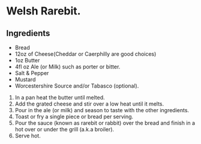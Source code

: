 # Welsh Rarebit.

## Ingredients
- Bread
- 12oz of Cheese(Cheddar or Caerphilly are good choices)
- 1oz Butter
- 4fl oz Ale (or Milk) such as porter or bitter.
- Salt & Pepper
- Mustard
- Worcestershire Source and/or Tabasco (optional).

1. In a pan heat the butter until melted.
2. Add the grated cheese and stir over a low heat until it melts.
3. Pour in the ale (or milk) and season to taste with the other ingredients.
4. Toast or fry a single piece or bread per serving.
5. Pour the sauce (known as rarebit or rabbit) over the bread and finish in a hot over or under the grill (a.k.a broiler).
6. Serve hot.
